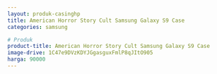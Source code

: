 ```yaml
---
layout: produk-casinghp
title: American Horror Story Cult Samsung Galaxy S9 Case
categories: samsung

# Produk
product-title: American Horror Story Cult Samsung Galaxy S9 Case
image-drive: 1C47e9DVzKDYJGgasguxFmlP8qJItO905
harga: 90000
---
```

